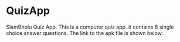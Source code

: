 # QuizApp
SlamBholu Quiz App.
This is a computer quiz app.
it contains 8 single choice answer questions.
The link to the apk file is shown below:
